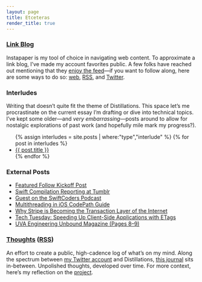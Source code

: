 ```yaml
---
layout: page
title: Etceteras
render_title: true
---
```


### [Link Blog](https://twitter.com/whatjasdevreads)

Instapaper is my tool of choice in navigating web content. To approximate a link blog, I’ve made my account favorites public. A few folks have reached out mentioning that they [enjoy the feed](https://twitter.com/jasdev/status/975422925825179648)—if you want to follow along, here are some ways to do so: [web](http://instapaper.com/p/jasdev), [RSS](http://instapaper.com/starred/rss/4750197/tes3ESKY5E01Sx4DKAfUYK9rUQ), and [Twitter](https://twitter.com/whatjasdevreads).

### Interludes

Writing that doesn’t quite fit the theme of Distillations. This space let’s me procrastinate on the current essay I’m drafting or dive into technical topics. I’ve kept some older—and _very embarrassing_—posts around to allow for nostalgic explorations of past work (and hopefully mile mark my progress?).

<ul>
{% assign interludes = site.posts | where:"type","interlude" %}
{% for post in interludes %}
<li>
  <a href="{{ post.url }}">{{ post.title }}</a>
</li>
{% endfor %}
</ul>

### External Posts

- [Featured Follow Kickoff Post](https://medium.com/featuredfollow/featured-follow-jasdev-singh-2c5042abe3f6#.ve0gnopzq)
- [Swift Compilation Reporting at Tumblr](https://engineering.tumblr.com/post/144151794436/swift-compilation-reporting-at-tumblr)
- [Guest on the SwiftCoders Podcast](https://overcast.fm/+GCc7vT_Uw)
- [Multithreading in iOS CodePath Guide](https://github.com/codepath/ios_guides/wiki/Multithreading-in-iOS)
- [Why Stripe is Becoming the Transaction Layer of the Internet](http://blog.thinkful.com/post/98406708378/why-stripe-is-becoming-the-transaction-layer-of)
- [Tech Tuesday: Speeding Up Client-Side Applications with ETags](https://blog.imgur.com/2014/09/02/tech-tuesday-speeding-up-client-side-applications-with-etags/)
- [UVA Engineering Unbound Magazine (Pages 8–9)](http://www.seas.virginia.edu/pubs/unbound/pdfs/spring14.pdf)

### [Thoughts](/thoughts) ([RSS](/thoughts.xml))

An effort to create a public, high-cadence log of what’s on my mind. Along the spectrum between [my Twitter account](https://twitter.com/jasdev) and Distillations, [this journal](/thoughts) sits in-between. Unpolished thoughts, developed over time. For more context, here’s my reflection on the [project](/high-cadence-versus-well-formed).
